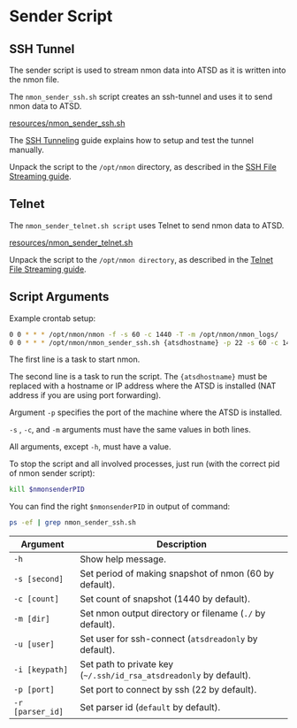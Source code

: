 # Sender Script

## SSH Tunnel

The sender script is used to stream nmon data into ATSD as it is written into the nmon file.

The `nmon_sender_ssh.sh` script creates an ssh-tunnel and uses it to send nmon data to ATSD.

[resources/nmon_sender_ssh.sh](https://github.com/axibase/nmon/blob/master/nmon_sender_ssh.sh)

The [SSH Tunneling](https://axibase.com/products/axibase-time-series-database/writing-data/nmon/ssh-tunneling/) guide explains how to setup and test the tunnel manually.

Unpack the script to the `/opt/nmon` directory, as described in the [SSH File Streaming guide](https://axibase.com/products/axibase-time-series-database/writing-data/nmon/file-streaming/).

## Telnet

The `nmon_sender_telnet.sh script` uses Telnet to send nmon data to ATSD.

[resources/nmon_sender_telnet.sh](https://github.com/axibase/nmon/blob/master/nmon_sender_telnet.sh)

Unpack the script to the `/opt/nmon directory`, as described in the [Telnet File Streaming guide](https://axibase.com/products/axibase-time-series-database/writing-data/nmon/nmon-file-streaming/).

## Script Arguments

Example crontab setup:

```sh
0 0 * * * /opt/nmon/nmon -f -s 60 -c 1440 -T -m /opt/nmon/nmon_logs/
0 0 * * * /opt/nmon/nmon_sender_ssh.sh {atsdhostname} -p 22 -s 60 -c 1440 -m /opt/nmon/nmon_logs/ -i /opt/nmon/id_rsa_atsdreadonly >>/opt/nmon/full.log 2>&1
```

The first line is a task to start nmon.

The second line is a task to run the script. The `{atsdhostname}` must be replaced with a hostname or IP address where the ATSD is installed (NAT address if you are using port forwarding).

Argument `-p` specifies the port of the machine where the ATSD is installed.

`-s` , `-c`, and `-m` arguments must have the same values in both lines.

All arguments, except `-h`, must have a value.

To stop the script and all involved processes, just run (with the correct pid of nmon sender script):

```sh
kill $nmonsenderPID
```

You can find the right `$nmonsenderPID` in output of command:

```sh
ps -ef | grep nmon_sender_ssh.sh
```

| Argument | Description |
| --- | --- |
|  `-h`  |  Show help message.  |
|  `-s [second]`  |  Set period of making snapshot of nmon (60 by default).  |
|  `-c [count]`  |  Set count of snapshot (1440 by default).  |
|  `-m [dir]`  |  Set nmon output directory or filename (`./` by default).  |
|  `-u [user]`  |  Set user for ssh-connect (`atsdreadonly` by default).  |
|  `-i [keypath]`  |  Set path to private key (`~/.ssh/id_rsa_atsdreadonly` by default).  |
|  `-p [port]`  |  Set port to connect by ssh (22 by default).  |
|  `-r [parser_id]`  |  Set parser id (`default` by default).  |
